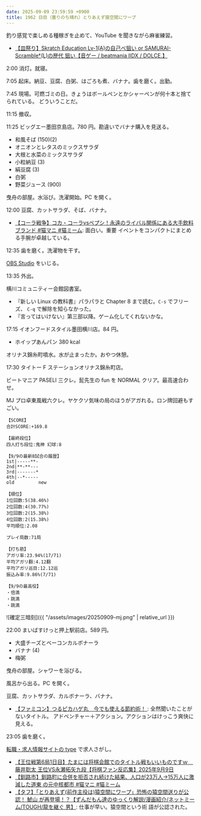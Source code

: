 ```yaml
---
date: 2025-09-09 23:59:59 +0900
title: 1962 日目（曇りのち晴れ）とりあえず猿空間にワープ
---
```


釣り感覚で楽しめる種稼ぎを止めて、YouTube を聞きながら麻雀練習。

* [【皿祭り】Skratch Education Lv-1(A)の自己べ狙い or SAMURAI-Scramble†(L)の歴代
  狙い【音ゲー / beatmania IIDX / DOLCE.】
  ](https://www.youtube.com/watch?v=6n-D0cgsmxU)

2:00 消灯。就寝。

7:05 起床。納豆、豆腐、白粥、はごろも煮、バナナ。歯を磨く。出勤。

7:45 現場。可燃ゴミの日。きょうはボールペンとかシャーペンが何十本と捨てられている。
どういうことだ。

11:15 撤収。

11:25 ビッグエー墨田京島店。780 円。勘違いでバナナ購入を見送る。

* 和風そば (150)(2)
* オニオンとレタスのミックスサラダ
* 大根と水菜のミックスサラダ
* 小粒納豆 (3)
* 絹豆腐 (3)
* 白粥
* 野菜ジュース (900)

曳舟の部屋。水浴び。洗濯開始。PC を開く。

12:00 豆腐、カットサラダ、そば、バナナ。

* [【コーラ戦争】コカ・コーラvsペプシ！永遠のライバル関係にある大手飲料ブランド
  #猫マニ #猫ミーム](https://www.youtube.com/watch?v=TkWef01Sw_Y): 面白い。重要
  イベントをコンパクトにまとめる手腕が卓越している。

12:35 歯を磨く。洗濯物を干す。

[OBS Studio] をいじる。

13:35 外出。

横川コミュニティー会館図書室。

* 『新しい Linux の教科書』パラパラと Chapter 8 まで読む。`C-s` でフリーズ、
  `C-q` で解除を知らなかった。
* 『言ってはいけない』第三部以降。ゲーム化してくれないかな。

17:15 イオンフードスタイル墨田横川店。84 円。

* ホイップあんパン 380 kcal

オリナス錦糸町噴水。水が止まったか。おやつ休憩。

17:30 タイトー F ステーションオリナス錦糸町店。

ビートマニア PASELI 三クレ。髭先生の fun を NORMAL クリア。最高速合わせ。

MJ プロ卓東風戦六クレ。ヤケクソ気味の局のほうがアガれる。ロン牌回避もすごい。

```text
【SCORE】
合計SCORE:+169.8

【最終段位】
四人打ち段位:鬼神 幻球:8

【9/9の最新8試合の履歴】
1st|-----**-
2nd|**-**---
3rd|-------*
4th|--*-----
old         new

【順位】
1位回数:5(38.46%)
2位回数:4(30.77%)
3位回数:2(15.38%)
4位回数:2(15.38%)
平均順位:2.08

プレイ局数:71局

【打ち筋】
アガリ率:23.94%(17/71)
平均アガリ翻:4.12翻
平均アガリ巡目:12.12巡
振込み率:9.86%(7/71)

【9/9の最高役】
・倍満
・跳満
・跳満
```

![確定三暗刻]({{ "/assets/images/20250909-mj.png" | relative_url }})

22:00 まいばすけっと押上駅前店。589 円。

* 大盛チーズとベーコンカルボナーラ
* バナナ (4)
* 梅粥

曳舟の部屋。シャワーを浴びる。

風呂から出る。PC を開く。

豆腐、カットサラダ、カルボナーラ、バナナ。

* [【ファミコン】つるピカハゲ丸　今でも使える節約術！
  ](https://www.youtube.com/watch?v=HMiVLfAGlkE): 全然聞いたことがないタイトル。
  アドベンチャー＋アクション。アクションはけっこう爽快に見える。

23:05 歯を磨く。

[転職・求人情報サイトの type](https://type.jp/) で求人さがし。

* [【王位戦第6局1日目】たまには将棋会館でのタイトル戦もいいものですｗ　藤井聡太
  王位VS永瀬拓矢九段【将棋ファン反応集】2025年9月9日
  ](https://www.youtube.com/watch?v=2Cy5Vj4Mdnc)
* [【釧路市】釧路町に合併を拒否され続けた結果、人口が23万人→15万人に激減した道東
  の元中核都市 #猫マニ #猫ミーム](https://www.youtube.com/watch?v=zW638MVN4pY)
* [【タフ】「とりあえず(前作主役は)猿空間にワープ」恐怖の猿空間送りが公認！ 鯱山
  が再登場！？【ずんだもん達のゆっくり解説/漫画紹介/ネットミーム/TOUGH/龍を継ぐ
  男】](https://www.youtube.com/watch?v=5DI3z41C6YI): 仕事が早い。猿空間という術
  語が公認された。

[OBS Studio]: <https://obsproject.com/>
